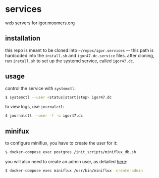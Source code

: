 # services

web servers for igor.moomers.org

## installation

this repo is meant to be cloned into `~/repos/igor.services` -- this path is hardcoded into the `install.sh` and `igor47.dc.service` files.
after cloning, run `install.sh` to set up the systemd service, called `igor47.dc`.

## usage

control the service with `systemctl`:

```bash
$ systemctl --user <status|start|stop> igor47.dc
```

to view logs, use `journalctl`:

```bash
$ journalctl --user -f -u igor47.dc
```

## minifux

to configure miniflux, you have to create the user for it:

```bash
$ docker-compose exec postgres /init_scripts/miniflux_db.sh
```

you will also need to create an admin user, as detailed [here](https://miniflux.app/docs/installation.html#docker):

```bash
$ docker-compose exec miniflux /usr/bin/miniflux -create-admin
```
